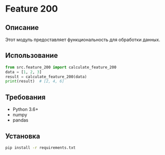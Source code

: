 # Feature 200
## Описание
Этот модуль предоставляет функциональность для обработки данных.
## Использование
```python
from src.feature_200 import calculate_feature_200
data = [1, 2, 3]
result = calculate_feature_200(data)
print(result)  # [2, 4, 6]
```
## Требования
- Python 3.6+
- numpy
- pandas
## Установка
```bash
pip install -r requirements.txt
```